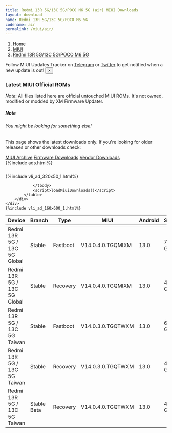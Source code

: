 ```yaml
---
title: Redmi 13R 5G/13C 5G/POCO M6 5G (air) MIUI Downloads
layout: download
name: Redmi 13R 5G/13C 5G/POCO M6 5G
codename: air
permalink: /miui/air/
---
```

<nav aria-label="breadcrumb">
    <ol class="breadcrumb">
        <li class="breadcrumb-item"><a href="/">Home</a></li>
        <li class="breadcrumb-item"><a href="/miui/">MIUI</a></li>
        <li class="breadcrumb-item active" aria-current="page"><a href="/miui/air/">Redmi 13R 5G/13C 5G/POCO M6 5G</a></li>
    </ol>
</nav>
<div class="alert alert-primary alert-dismissible fade show" role="alert">
    Follow MIUI Updates Tracker on <a href="https://t.me/MIUIUpdatesTracker" class="alert-link">Telegram</a>
     or <a href="https://twitter.com/MiFwUpdater" class="alert-link">Twitter</a> to get notified when a new update is out!
    <button type="button" class="close" data-dismiss="alert" aria-label="Close">
        <span aria-hidden="true">&times;</span>
    </button>
</div>

### Latest MIUI Official ROMs
*Note*: All files listed here are official untouched MIUI ROMs. It's not owned, modified or modded by XM Firmware Updater.
<div class="card">
  <div class="card-body">
    <h5 class="card-title">Note</h5>
    <h6 class="card-subtitle mb-2 text-muted">You might be looking for something else!</h6>
    <p class="card-text">This page shows the latest downloads only.
     If you're looking for older releases or other downloads check:</p>
    <a href="/archive/miui/air/" class="card-link">MIUI Archive</a>
    <a href="/firmware/air/" class="card-link">Firmware Downloads</a>
    <a href="/vendor/air/" class="card-link">Vendor Downloads</a>
  </div>
</div>
{%include ads.html%}
<div class="row justify-content-center">
    <div class="col-10">
        <div class="table-responsive-md" style="margin-top: 25px;">
            {%include vli_ad_320x50_1.html%}
            <table id="miui" class="display dt-responsive nowrap compact table table-striped table-hover table-sm">
                <thead class="thead-dark">
                    <tr>
                        <th data-ref="device">Device</th>
                        <th data-ref="branch">Branch</th>
                        <th data-ref="type">Type</th>
                        <th data-ref="miui">MIUI</th>
                        <th data-ref="android">Android</th>
                        <th data-ref="size">Size</th>
                        <th data-ref="size">Date</th>
                        <th data-ref="link">Link</th>
                    </tr>
                </thead>
                <tbody>
                <tr><td>Redmi 13R 5G / 13C 5G Global</td><td>Stable</td><td>Fastboot</td><td>V14.0.4.0.TGQMIXM</td><td>13.0</td><td>7.4 GB</td><td>2024-05-15</td><td><a href="/miui/air/stable/V14.0.4.0.TGQMIXM/">Download</a></td></tr>
<tr><td>Redmi 13R 5G / 13C 5G Global</td><td>Stable</td><td>Recovery</td><td>V14.0.4.0.TGQMIXM</td><td>13.0</td><td>4.5 GB</td><td>2024-06-01</td><td><a href="/miui/air/stable/V14.0.4.0.TGQMIXM/">Download</a></td></tr>
<tr><td>Redmi 13R 5G / 13C 5G Taiwan</td><td>Stable</td><td>Fastboot</td><td>V14.0.3.0.TGQTWXM</td><td>13.0</td><td>6.1 GB</td><td>2024-05-22</td><td><a href="/miui/air/stable/V14.0.3.0.TGQTWXM/">Download</a></td></tr>
<tr><td>Redmi 13R 5G / 13C 5G Taiwan</td><td>Stable</td><td>Recovery</td><td>V14.0.3.0.TGQTWXM</td><td>13.0</td><td>4.4 GB</td><td>2024-07-15</td><td><a href="/miui/air/stable/V14.0.3.0.TGQTWXM/">Download</a></td></tr>
<tr><td>Redmi 13R 5G / 13C 5G Taiwan</td><td>Stable Beta</td><td>Recovery</td><td>V14.0.4.0.TGQTWXM</td><td>13.0</td><td>4.4 GB</td><td>2024-08-05</td><td><a href="/miui/air/stable beta/V14.0.4.0.TGQTWXM/">Download</a></td></tr>

                </tbody>
                <script>loadMiuiDownloads()</script>
            </table>
        </div>
    </div>
    {%include vli_ad_160x600_1.html%}
</div>
